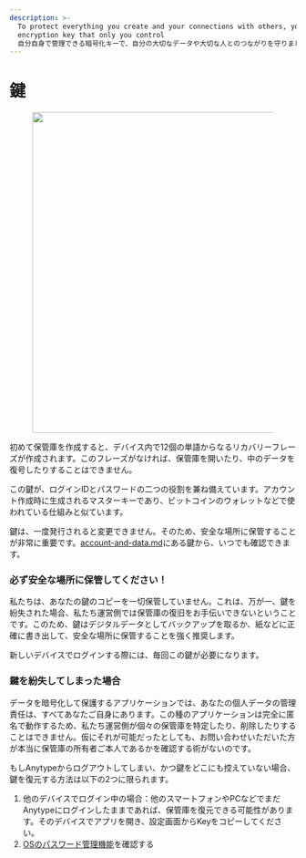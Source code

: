 ```yaml
---
description: >-
  To protect everything you create and your connections with others, you have an
  encryption key that only you control
  自分自身で管理できる暗号化キーで、自分の大切なデータや大切な人とのつながりを守りましょう。
---
```


# 鍵

<figure><img src="../../../.gitbook/assets/image (6).png" alt="" width="563"><figcaption></figcaption></figure>

初めて保管庫を作成すると、デバイス内で12個の単語からなるリカバリーフレーズが作成されます。このフレーズがなければ、保管庫を開いたり、中のデータを復号したりすることはできません。

この鍵が、ログインIDとパスワードの二つの役割を兼ね備えています。アカウント作成時に生成されるマスターキーであり、ビットコインのウォレットなどで使われている仕組みと似ています。

鍵は、一度発行されると変更できません。そのため、安全な場所に保管することが非常に重要です。[account-and-data.md](../../advanced/settings/account-and-data.md "mention")にある鍵から、いつでも確認できます。

### 必ず安全な場所に保管してください！

私たちは、あなたの鍵のコピーを一切保管していません。これは、万が一、鍵を紛失された場合、私たち運営側では保管庫の復旧をお手伝いできないということです。このため、鍵はデジタルデータとしてバックアップを取るか、紙などに正確に書き出して、安全な場所に保管することを強く推奨します。

新しいデバイスでログインする際には、毎回この鍵が必要になります。

### 鍵を紛失してしまった場合

データを暗号化して保護するアプリケーションでは、あなたの個人データの管理責任は、すべてあなたご自身にあります。この種のアプリケーションは完全に匿名で動作するため、私たち運営側が個々の保管庫を特定したり、削除したりすることはできません。仮にそれが可能だったとしても、お問い合わせいただいた方が本当に保管庫の所有者ご本人であるかを確認する術がないのです。

もしAnytypeからログアウトしてしまい、かつ鍵をどこにも控えていない場合、鍵を復元する方法は以下の2つに限られます。

1. 他のデバイスでログイン中の場合：他のスマートフォンやPCなどでまだAnytypeにログインしたままであれば、保管庫を復元できる可能性があります。そのデバイスでアプリを開き、設定画面からKeyをコピーしてください。
2. [OSのパスワード管理機能](../../advanced/help/faqs/#how-to-recover-my-key-from-my-os-key-storage-manager)を確認する
